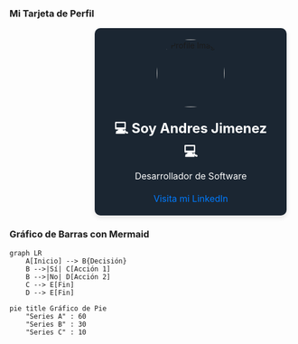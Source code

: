### Mi Tarjeta de Perfil

<div style="display: block; margin-left: auto; margin-right: auto; width: 40%;">
    <div style="background: #1B2632; width: 300px; padding: 20px; border-radius: 10px; box-shadow: 0 4px 8px rgba(0, 0, 0, 0.1); text-align: center; margin: auto;">
        <img src="https://media.licdn.com/dms/image/D4E03AQGz5Y-aVa1dtg/profile-displayphoto-shrink_800_800/0/1720792924537?e=1727308800&v=beta&t=sOBRRXspqfEJS70gbL2284zfW3USbwEWldoemqZGhPE" alt="Profile Image" style="width: 120px; height: 120px; border-radius: 50%; margin-bottom: 20px;">
        <h1 style="margin: 0; font-size: 24px; color: #fff;">💻 Soy Andres Jimenez 💻</h1>
        <p style="font-size: 16px; color: #ffffff; margin: 10px 0;">Desarrollador de Software</p>
        <a href="https://www.linkedin.com/in/andres-jimenez-01749322b/" target="_blank" style="text-decoration: none; color: #007bff; font-size: 16px; display: inline-block; margin-top: 10px;">Visita mi LinkedIn</a>
    </div>
</div>


### Gráfico de Barras con Mermaid

```mermaid
graph LR
    A[Inicio] --> B{Decisión}
    B -->|Sí| C[Acción 1]
    B -->|No| D[Acción 2]
    C --> E[Fin]
    D --> E[Fin]

pie title Gráfico de Pie
    "Series A" : 60
    "Series B" : 30
    "Series C" : 10
